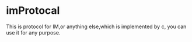 # imProtocal
This is protocol for IM,or anything else,which is implemented by c, you can use it for any purpose.
